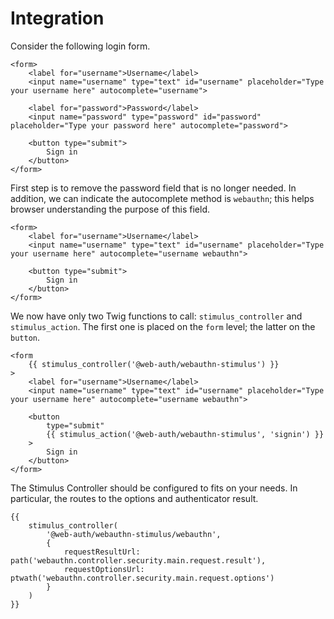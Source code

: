 # Integration

Consider the following login form.

```twig
<form>
    <label for="username">Username</label>
    <input name="username" type="text" id="username" placeholder="Type your username here" autocomplete="username">
    
    <label for="password">Password</label>
    <input name="password" type="password" id="password" placeholder="Type your password here" autocomplete="password">
    
    <button type="submit">
        Sign in
    </button>
</form>
```

First step is to remove the password field that is no longer needed. In addition, we can indicate the autocomplete method is `webauthn`; this helps browser understanding the purpose of this field.

```twig
<form>
    <label for="username">Username</label>
    <input name="username" type="text" id="username" placeholder="Type your username here" autocomplete="username webauthn">

    <button type="submit">
        Sign in
    </button>
</form>
```

We now have only two Twig functions to call: `stimulus_controller` and `stimulus_action`. The first one is placed on the `form` level; the latter on the `button`.

```twig
<form
    {{ stimulus_controller('@web-auth/webauthn-stimulus') }}
>
    <label for="username">Username</label>
    <input name="username" type="text" id="username" placeholder="Type your username here" autocomplete="username webauthn">

    <button
        type="submit"
        {{ stimulus_action('@web-auth/webauthn-stimulus', 'signin') }}
    >
        Sign in
    </button>
</form>
```

The Stimulus Controller should be configured to fits on your needs. In particular, the routes to the options and authenticator result.

```twig
{{
    stimulus_controller(
        '@web-auth/webauthn-stimulus/webauthn',
        {
            requestResultUrl: path('webauthn.controller.security.main.request.result'),
            requestOptionsUrl: ptwath('webauthn.controller.security.main.request.options')
        }
    )
}}
```
